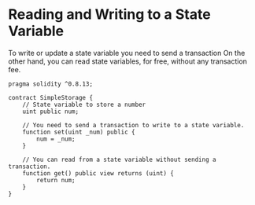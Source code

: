 # Reading and Writing to a State Variable
To write or update a state variable you need to send a transaction
On the other hand, you can read state variables, for free, without any transaction fee.

```solidity
pragma solidity ^0.8.13;

contract SimpleStorage {
    // State variable to store a number
    uint public num;

    // You need to send a transaction to write to a state variable.
    function set(uint _num) public {
        num = _num;
    }

    // You can read from a state variable without sending a transaction.
    function get() public view returns (uint) {
        return num;
    }
}
```
